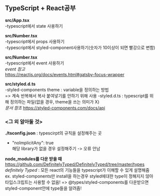 ## TypeScript + React공부

**src/App.tsx**  
-typescript에서 state 사용하기

**src/Number.tsx**  
-typescript에서 props 사용하기  
-typescript에서 styled-component사용하기(숫자가 10이상이 되면 빨강으로 변함)

**src/Number.tsx**  
-typescript에서 event 사용하기  
*event 참고*  
https://reactjs.org/docs/events.html#gatsby-focus-wrapper

**src/styled.d.ts**   
-styled-components theme : variable을 정의하는 방법  
 => 계속 반복해서 복사 붙여넣기를 안하기 위해 사용
-styled.d.ts : typescript를 위해 정의하는 파일(없을 경우, theme을 쓰는 의미가 X)   
*문서 참조* https://styled-components.com/docs/api  

### **<그 외 알아둘 것>**
**./tsconfig.json** : typescirpt의 규칙을 설정해주는 곳
- "noImplicitAny": true  
해당 library가 없을 경우 설정해주기 -> 오류 안남

**node_modules를 다운 받을 때**  
https://github.com/DefinitelyTyped/DefinitelyTyped/tree/master/types
*definitely Typed* : 모든 react의 기능들을 typescript가 이해할 수 있게 설명해줌  
ex. styled-components만 install을 하는경우 styled에대한 type이 정해지지 않아 타입스크립트는 사용할 수 없음! => @types/styled-components를 다운받으면 styled-component안에 type들을 알려줌!
